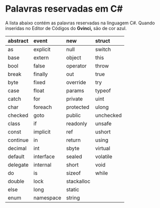 # Palavras reservadas em C\#

A lista abaixo contém as palavras reservadas na linguagem C\#. Quando inseridas no Editor de Códigos do **Gvinci,** são de cor azul.

| abstract | event | new | struct |
| :--- | :--- | :--- | :--- |
| as | explicit | null | switch |
| base | extern | object | this |
| bool | false | operator | throw |
| break | finally | out | true |
| byte | fixed | override | try |
| case | float | params | typeof |
| catch | for | private | uint |
| char | foreach | protected | ulong |
| checked | goto | public | unchecked |
| class | if | readonly | unsafe |
| const | implicit | ref | ushort |
| continue | in | return | using |
| decimal | int | sbyte | virtual |
| default | interface | sealed | volatile |
| delegate | internal | short | void |
| do | is | sizeof | while |
| double | lock | stackalloc |  |
| else | long | static |  |
| enum | namespace | string |  |

